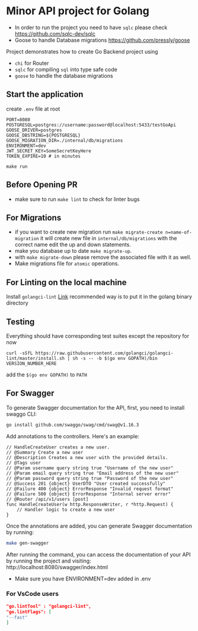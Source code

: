 # Minor API project for Golang

* In order to run the project you need to have `sqlc` please check https://github.com/sqlc-dev/sqlc
* Goose to handle Database migrations https://github.com/pressly/goose

Project demonstrates how to create Go Backend project using
* `chi` for Router
* `sqlc` for compiling `sql` into type safe code
* `goose` to handle the database migrations

## Start the application

create `.env` file at root
```shell
PORT=8080
POSTGRESQL=postgres://username:password@localhost:5433/testGoApi
GOOSE_DRIVER=postgres
GOOSE_DBSTRING=${POSTGRESQL}
GOOSE_MIGRATION_DIR=./internal/db/migrations
ENVIRONMENT=dev
JWT_SECRET_KEY=SomeSecretKeyHere
TOKEN_EXPIRE=10 # in minutes
```

```shell
make run
```

## Before Opening PR 
* make sure to run `make lint` to check for linter bugs

## For Migrations
* if you want to create new migration run `make migrate-create n=name-of-migration` it will create new file in `internal/db/migrations` with the correct name edit the up and down statements.
* make you database up to date `make migrate-up`.
* with `make migrate-down` please remove the associated file with it as well.
* Make migrations file for `atomic` operations.


## For Linting on the local machine
Install `golangci-lint` [Link](https://golangci-lint.run/welcome/install/) recommended way is to put it in the golang binary directory

## Testing 
Everything should have corresponding test suites except the repository for now

```shell 
curl -sSfL https://raw.githubusercontent.com/golangci/golangci-lint/master/install.sh | sh -s -- -b $(go env GOPATH)/bin VERSION_NUMBER_HERE
```

add the `$(go env GOPATH)` to `PATH`

## For Swagger 

To generate Swagger documentation for the API, first, you need to install swaggo CLI:
```bash
go install github.com/swaggo/swag/cmd/swag@v1.16.3
```
Add annotations to the controllers. Here's an example:
```
// HandleCreateUser creates a new user.
// @Summary Create a new user
// @Description Creates a new user with the provided details.
// @Tags user
// @Param username query string true "Username of the new user"
// @Param email query string true "Email address of the new user"
// @Param password query string true "Password of the new user"
// @Success 201 {object} UserDTO "User created successfully"
// @Failure 400 {object} ErrorResponse "Invalid request format"
// @Failure 500 {object} ErrorResponse "Internal server error"
// @Router /api/v1/users [post]
func HandleCreateUser(w http.ResponseWriter, r *http.Request) {
    // Handler logic to create a new user
}
```
Once the annotations are added, you can generate Swagger documentation by running:
```bash
make gen-swagger
```
After running the command, you can access the documentation of your API by running the project and visiting:
http://localhost:8080/swagger/index.html
* Make sure you have ENVIRONMENT=dev added in .env  

### For VsCode users
```json
"go.lintTool" : "golangci-lint",
"go.lintFlags": [
"--fast"
]
```